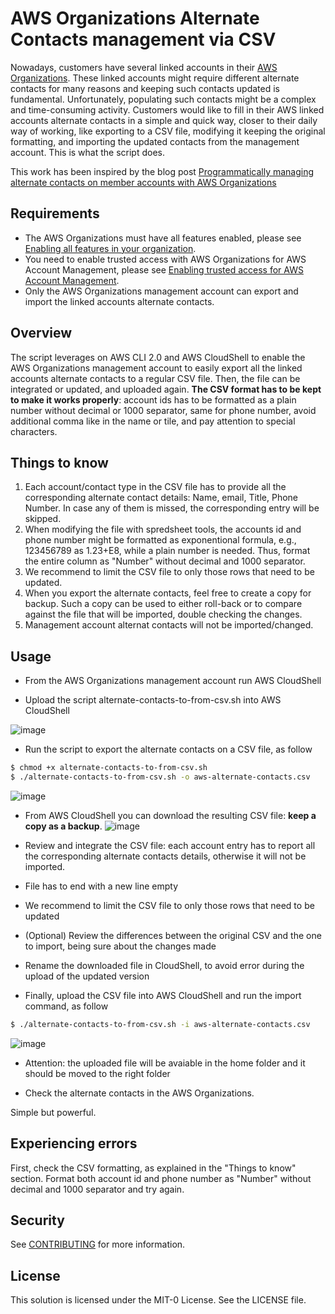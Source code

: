 # AWS Organizations Alternate Contacts management via CSV

Nowadays, customers have several linked accounts in their [AWS Organizations](https://aws.amazon.com/organizations/). These linked accounts might require different alternate contacts for many reasons and keeping such contacts updated is fundamental. Unfortunately, populating such contacts might be a complex and time-consuming activity. Customers would like to fill in their AWS linked accounts alternate contacts in a simple and quick way, closer to their daily way of working, like exporting to a CSV file, modifying it keeping the original formatting, and importing the updated contacts from the management account.
This is what the script does.

This work has been inspired by the blog post [Programmatically managing alternate contacts on member accounts with AWS Organizations](https://aws.amazon.com/blogs/mt/programmatically-managing-alternate-contacts-on-member-accounts-with-aws-organizations/)

## Requirements

- The AWS Organizations must have all features enabled, please see [Enabling all features in your organization](https://docs.aws.amazon.com/organizations/latest/userguide/orgs_manage_org_support-all-features.html).
- You need to enable trusted access with AWS Organizations for AWS Account Management, please see [Enabling trusted access for AWS Account Management](https://docs.aws.amazon.com/accounts/latest/reference/using-orgs-trusted-access.html).
- Only the AWS Organizations management account can export and import the linked accounts alternate contacts.

## Overview

The script leverages on AWS CLI 2.0 and AWS CloudShell to enable the AWS Organizations management account to easily export all the linked accounts alternate contacts to a regular CSV file. Then, the file can be integrated or updated, and uploaded again. 
**The CSV format has to be kept to make it works properly**: account ids has to be formatted as a plain number without decimal or 1000 separator, same for phone number, avoid additional comma like in the name or tile, and pay attention to special characters.

## Things to know

1. Each account/contact type in the CSV file has to provide all the corresponding alternate contact details: Name, email, Title, Phone Number. In case any of them is missed, the corresponding entry will be skipped.
2. When modifying the file with spredsheet tools, the accounts id and phone number might be formatted as exponentional formula, e.g., 123456789 as 1.23+E8, while a plain number is needed. Thus, format the entire column as "Number" without decimal and 1000 separator.
3. We recommend to limit the CSV file to only those rows that need to be updated. 
4. When you export the alternate contacts, feel free to create a copy for backup. Such a copy can be used to either roll-back or to compare against the file that will be imported, double checking the changes.
5. Management account alternat contacts will not be imported/changed.

## Usage

- From the AWS Organizations management account run AWS CloudShell

- Upload the script alternate-contacts-to-from-csv.sh into AWS CloudShell

![image](https://user-images.githubusercontent.com/4224797/203337896-14b70fc1-0c51-4165-8c89-e6ad889639df.png)

- Run the script to export the alternate contacts on a CSV file, as follow
```bash
$ chmod +x alternate-contacts-to-from-csv.sh
$ ./alternate-contacts-to-from-csv.sh -o aws-alternate-contacts.csv
```
![image](https://user-images.githubusercontent.com/4224797/203345967-10096e9a-b28f-4038-9522-c2f8613bb52c.png)


- From AWS CloudShell you can download the resulting CSV file: **keep a copy as a backup**. 
![image](https://user-images.githubusercontent.com/4224797/203339756-8c08e3b6-8fe3-4cb5-949d-719799e90d3d.png)

- Review and integrate the CSV file: each account entry has to report all the corresponding alternate contacts details, otherwise it will not be imported. 

- File has to end with a new line empty

- We recommend to limit the CSV file to only those rows that need to be updated

- (Optional) Review the differences between the original CSV and the one to import, being sure about the changes made

- Rename the downloaded file in CloudShell, to avoid error during the upload of the updated version

- Finally, upload the CSV file into AWS CloudShell and run the import command, as follow
```bash
$ ./alternate-contacts-to-from-csv.sh -i aws-alternate-contacts.csv
```
![image](https://user-images.githubusercontent.com/4224797/203340677-170d7a6c-dd0e-49c8-8d88-b7bb3ca127b9.png)

- Attention: the uploaded file will be avaiable in the home folder and it should be moved to the right folder

- Check the alternate contacts in the AWS Organizations.

Simple but powerful.

## Experiencing errors

First, check the CSV formatting, as explained in the "Things to know" section. Format both account id and phone number as "Number" without decimal and 1000 separator and try again.

## Security

See [CONTRIBUTING](CONTRIBUTING.md#security-issue-notifications) for more information.

## License

This solution is licensed under the MIT-0 License. See the LICENSE file.
